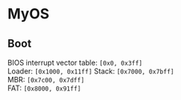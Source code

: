 MyOS
====

Boot
----

BIOS interrupt vector table: `[0x0, 0x3ff]`  
Loader: `[0x1000, 0x11ff]`
Stack: `[0x7000, 0x7bff]`  
MBR: `[0x7c00, 0x7dff]`  
FAT: `[0x8000, 0x91ff]`  
